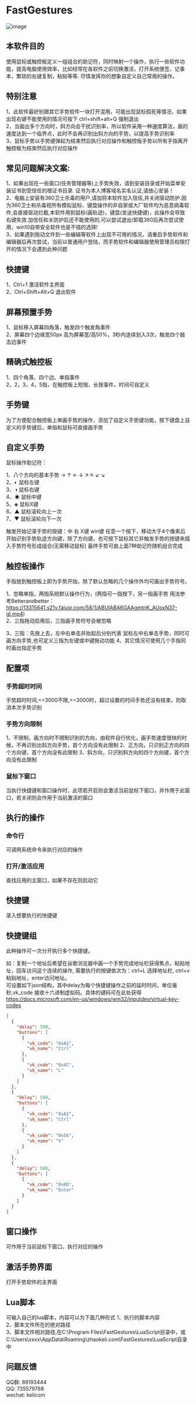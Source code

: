# FastGestures

![image](https://github.com/zhaokeli/FastGestures/blob/main/fg.png)

## 本软件目的
使用鼠标或触控板定义一组组合的助记符，同时映射一个操作，执行一些软件功能，提高电脑使用效率，比如经常在各软件之前切换激活，打开系统便签，记事本，繁琐的右键复制，粘贴等等. 尽情发挥你的想象自定义自己常用的操作。

## 特别注意 
1、此软件最好别跟其它手势软件一块打开混用，可能出现鼠标假死等情况，如果出现右键不能使用的情况可按下 ctrl+shift+alt+Q 强制退出  
2、当画出多个方向时，斜方向会干扰识别率，所以软件采用一种速度算法，画的速度达到一个临界点，此时不会再识别出斜方向的手势，以提高手势识别率  
3、鼠标手势以手势键弹起为结束然后执行对应操作和触控板手势以所有手指离开触控板为结束然后执行对应操作

## 常见问题解决文案:
1、如果出现在一些窗口(任务管理器等)上手势失效，请到安装目录或开始菜单安装证书到受信任的根证书目录. 证书为本人博客域名实名认证,请放心安装！  
2、电脑上安装有360卫士杀毒的用户,请加将本软件加入信任,并关闭驱动防护.因为360卫士和杀毒视所有模拟鼠标、键盘操作的非自家或大厂软件均为恶意病毒软件,会直接驱动拦截,本软件用到鼠标(画轨迹)，键盘(发送快捷键)，此操作会导致右键失效.加信任和关防护后还不能使用的,可以尝试退出/卸载360后再次尝试使用，win10自带安全软件也是不错的选择!   
3、如果遇到拖动文件到一些编辑等软件上出现不可用的情况，请重启手势软件和编辑器后再次尝试，当前以普通用户登陆，而手势软件和编辑器使用管理员权限打开的情况下会遇到此种问题

## 快捷键
1、Ctrl+1 激活软件主界面  
2、Ctrl+Shift+Alt+Q  退出软件  

## 屏幕预置手势

1、鼠标移入屏幕四角落，触发四个触发角事件  
2、屏幕四个边缘宽50px 高为屏幕宽/高50%，3秒内连续划入3次，触发四个敲击边事件  

## 精确式触控板

1、四个角落、四个边、单指事件  
2、2，3，4，5指，在触控板上短按、长按事件，时间可自定义  

## 手势键

为了方便配合触控板上单画手势的操作，添加了自定义手势键功能，按下键盘上自定义的手势键后，单指和鼠标可直接画手势

## 自定义手势

鼠标操作助记符：

1、八个方向的基本手势 →  ↑ ← ↓ ↗ ↖ ↙ ↘  
2、◐ 鼠标左键  
3、◑ 鼠标右键  
4、◉ 鼠标中键  
5、◈ 鼠标X键  
6、▲ 鼠标滚轮向上一次  
7、▼ 鼠标滚轮向下一次  

触发开始记录手势的按键：中 右 X键 win键 任意一个按下，移动大于4个像素后开始识别手势轨迹方向键，除了方向键，也可按下鼠标其它非触发手势的按键来插入手势符号形成组合(无需移动鼠标)
最终手势可由上面7种助记符随机组合完成

## 触控板操作

手指放到触控板上即为手势开始，除了默认忽略的几个操作外均可画出手势符号。

1、忽略单指，两指系统默认操作行为，(两指可一指按下，另一指画手势 用法参考Betterandbetter：https://13315641.s21v.faiusr.com/58/1/ABUIABA6GAAgmtnK_AUoxN37-gI.mp4)  
2、三指拖动启用后，三指画手势符号会被忽略  

3、三指：先放上去，左中右单击并抬起后分别代表 鼠标左中右单击手势，同时可画方向手势,也可定义三指为左键或中键拖动功能
4、其它情况可使用几个手指同时画出指定手势  

## 配置项
### 手势超时时间
手势超时时间,<=3000不限,>=3000时，超过设置的时间手势还没有结束，则取消本次手势识别
### 手势方向限制
1、不限制，画方向时不限制识别的方向，由软件自行优化，画手势速度很快的时候，不再识别出斜方向手势，首个方向没有此限制
2、正方向，只识别正方向的四个方向键，首个方向没有此限制
3、斜方向，只识别斜方向的四个方向键，首个方向没有此限制
### 鼠标下窗口
当执行快捷键和窗口操作时，此项若开启则会激活当前鼠标下窗口，并作用于此窗口，若关闭则会作用于当前激活的窗口

## 执行的操作

### 命令行

可调用系统命令来执行对应的操作

### 打开/激活应用

 查找应用的主窗口，如果不存在则启动它

## 快捷键

录入想要执行的快捷键

## 快捷键组

此种操作可一次分开执行多个快捷键。  

如：复制一个地址后希望在谷歌浏览器中画一个手势完成地址栏获得焦点，粘贴地址，回车访问这个连续的操作, 需要执行的按键依次为：ctrl+L 选择地址栏, ctrl+v 粘贴地址，enter访问地址。  
可设置如下json结构，其中delay为每个快捷键操作之前的延时时间，单位毫秒,vk_code 接收十六进制虚拟码。具体的键码可在此处获得
<https://docs.microsoft.com/en-us/windows/win32/inputdev/virtual-key-codes>

```json
[
  {
    "delay": 500,
    "buttons": [
      {
        "vk_code": "0xA2",
        "vk_name": "Ctrl"
      },
      {
        "vk_code": "0x4C",
        "vk_name": "L"
      }
    ]
  },
  {
    "delay": 500,
    "buttons": [
      {
        "vk_code": "0xA2",
        "vk_name": "Ctrl"
      },
      {
        "vk_code": "0x56",
        "vk_name": "V"
      }
    ]
  },
  {
    "delay": 500,
    "buttons": [
      {
        "vk_code": "0x0D",
        "vk_name": "Enter"
      }
    ]
  }
]
```

## 窗口操作

可作用于当前鼠标下窗口，执行对应的操作

## 激活手势界面

打开手势软件的主界面

## Lua脚本

可输入自己的lua脚本，内容可以为下面几种形式
1、执行的脚本内容  
2、脚本文件所在的绝对路径  
3、脚本文件相对路径,在C:\Program Files\FastGestures\LuaScript目录中，或C:\Users\xxxx\AppData\Roaming\zhaokeli.com\FastGestures\LuaScript目录中

## 问题反馈
QQ群: 89193444  
QQ: 735579768  
wechat: kelicom  
